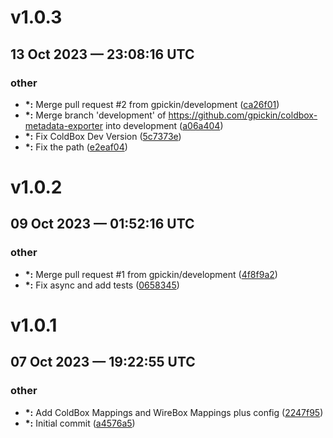 # v1.0.3
## 13 Oct 2023 — 23:08:16 UTC

### other

+ __\*:__ Merge pull request #2 from gpickin/development ([ca26f01](https://github.com/gpickin/coldbox-metadata-exporter/commit/ca26f01d6daffebe7f27f85445850d18cfa584e9))
+ __\*:__ Merge branch 'development' of https://github.com/gpickin/coldbox-metadata-exporter into development
 ([a06a404](https://github.com/gpickin/coldbox-metadata-exporter/commit/a06a4046fef7e1b564173c63880217fa9034d10f))
+ __\*:__ Fix ColdBox Dev Version
 ([5c7373e](https://github.com/gpickin/coldbox-metadata-exporter/commit/5c7373ecb3e9dd1109e70fafae450c7ba4b23e7a))
+ __\*:__ Fix the path
 ([e2eaf04](https://github.com/gpickin/coldbox-metadata-exporter/commit/e2eaf04309dca21ad9b1499e295a3d44829a69a9))


# v1.0.2
## 09 Oct 2023 — 01:52:16 UTC

### other

+ __\*:__ Merge pull request #1 from gpickin/development ([4f8f9a2](https://github.com/gpickin/coldbox-metadata-exporter/commit/4f8f9a298de58af4802b74038c0535c1a15e3f3d))
+ __\*:__ Fix async and add tests
 ([0658345](https://github.com/gpickin/coldbox-metadata-exporter/commit/065834541ed522874a43c8cbc79a4158d0afac9e))


# v1.0.1
## 07 Oct 2023 — 19:22:55 UTC

### other

+ __\*:__ Add ColdBox Mappings and WireBox Mappings plus config
 ([2247f95](https://github.com/gpickin/coldbox-metadata-exporter/commit/2247f95ea37d6194c547fc98ce1dd36ac709dff4))
+ __\*:__ Initial commit ([a4576a5](https://github.com/gpickin/coldbox-metadata-exporter/commit/a4576a5371d5033b3b974595348431629a891757))


